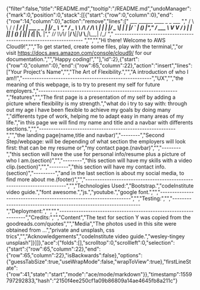 {"filter":false,"title":"README.md","tooltip":"/README.md","undoManager":{"mark":0,"position":0,"stack":[[{"start":{"row":0,"column":0},"end":{"row":14,"column":0},"action":"remove","lines":["         ___        ______     ____ _                 _  ___  ","        / \\ \\      / / ___|   / ___| | ___  _   _  __| |/ _ \\ ","       / _ \\ \\ /\\ / /\\___ \\  | |   | |/ _ \\| | | |/ _` | (_) |","      / ___ \\ V  V /  ___) | | |___| | (_) | |_| | (_| |\\__, |","     /_/   \\_\\_/\\_/  |____/   \\____|_|\\___/ \\__,_|\\__,_|  /_/ "," ----------------------------------------------------------------- ","","","Hi there! Welcome to AWS Cloud9!","","To get started, create some files, play with the terminal,","or visit https://docs.aws.amazon.com/console/cloud9/ for our documentation.","","Happy coding!",""],"id":2},{"start":{"row":0,"column":0},"end":{"row":65,"column":22},"action":"insert","lines":["Your Project's Name","","The Art of Flexibility.","","A introduction of who I am!!","------------------------------------------------------","UX","","the meaning of this webpage, is to try to present my self for future employers.","----------------------------------------------------------","features","","The first page is a presentation of my self by adding a picture where flexibility is my strength.","what do i try to say with: through out my age i have been flexible to achieve my goals by doing many ","differents type of work, helping me to adapt easy in many areas of my life.","in this page we will find my name and title and a navbar with differents sections.","","---------------------------------------------------------","","the landing page(name,title and navbar)","--------","Second Step/webpage: will be depending of what section the employers will look first: that can be my resume or","my contact page.(navbar)","","--------","this section will have the use for personal info/resume plus a picture of who I am.(section)","","--------","this section will have my skills with a video clip.(section)","","--------","this section will have my contact info.(section)","---------","and in the last section is about my social media, to find more about me.(footer)","","----------------------------------------------------------------------","","Technologies Used:","Bootstrap.","codeInstitute video guide.","font awesome.","js.","youtube.","google font.","","------------------------------------------------------------------","","Testing:","","----------------------------------------------------------------","Deployment:","","","----------------------------------------------------------------","Credits:","","Content","The text for section Y was copied from the goodreads.com/quotes","","Media","The photos used in this site were obtained from ...","private and unsplash, css trics","","Acknowledgements","codeInstitute video guide.","wesley-tingey unsplash"]}]]},"ace":{"folds":[],"scrolltop":0,"scrollleft":0,"selection":{"start":{"row":65,"column":22},"end":{"row":65,"column":22},"isBackwards":false},"options":{"guessTabSize":true,"useWrapMode":false,"wrapToView":true},"firstLineState":{"row":41,"state":"start","mode":"ace/mode/markdown"}},"timestamp":1559797292833,"hash":"2150f4ee250cf1a09b86809a14ae4645fb8a211c"}